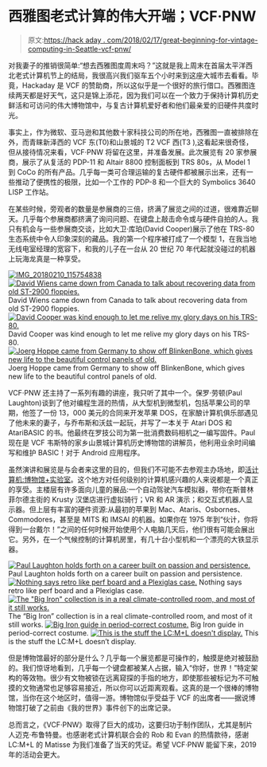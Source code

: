 # 西雅图老式计算的伟大开端；VCF·PNW

> 原文:[https://hack aday . com/2018/02/17/great-beginning-for-vintage-computing-in-Seattle-vcf-pnw/](https://hackaday.com/2018/02/17/great-beginnings-for-vintage-computing-in-seattle-vcf-pnw/)

对我妻子的推销很简单:“想去西雅图度周末吗？”这就是我上周末在首届太平洋西北老式计算机节上的结局，我很高兴我们驱车五个小时来到这座大城市去看看。毕竟，Hackaday 是 VCF 的赞助商，所以这似乎是一个很好的旅行借口。西雅图连续两天都是好天气，这只是锦上添花，因为我们可以在一个致力于保持计算机历史鲜活和可访问的伟大博物馆中，与复古计算机爱好者和他们最亲爱的旧硬件共度时光。

事实上，作为微软、亚马逊和其他数十家科技公司的所在地，西雅图一直被排除在外，而青睐新泽西的 VCF 东(T0)和山景城的 T2 VCF 西(T3 ),这看起来很奇怪，但从接待情况来看，VCF·PNW 将留在这里，并准备发展。此次展览有 20 家参展商，展示了从复活的 PDP-11 和 Altair 8800 控制面板到 TRS 80s，从 Model 1 到 CoCo 的所有产品。几乎每一类可合理运输的复古硬件都被展示出来，还有一些推动了便携性的极限，比如一个工作的 PDP-8 和一个巨大的 Symbolics 3640 LISP 工作站。

在某些时候，旁观者的数量是参展商的三倍，挤满了展览之间的过道，很难靠近聊天。几乎每个参展商都挤满了询问问题、在键盘上敲击命令或与硬件自拍的人。我只有机会与一些参展商交谈，比如大卫·库珀(David Cooper)展示了他在 TRS-80 生态系统中令人印象深刻的藏品。我的第一个程序被打成了一个模型 1，在我当地无线电室经理的宽容下，和我的儿子在一台从 20 世纪 70 年代起就没碰过的机器上玩海龙真是一种享受。

 [![IMG_20180210_115754838](../Images/b25b3a5391609d57bd1321ca3c2680bb.png "IMG_20180210_115754838")](https://hackaday.com/img_20180210_115754838/)  [![David Wiens came down from Canada to talk about recovering data from old ST-2900 floppies.](../Images/02824844c350314915fe5456ad06ab7e.png "IMG_20180210_153738290")](https://hackaday.com/2018/02/17/great-beginnings-for-vintage-computing-in-seattle-vcf-pnw/img_20180210_153738290/) David Wiens came down from Canada to talk about recovering data from old ST-2900 floppies. [![David Cooper was kind enough to let me relive my glory days on his TRS-80.](../Images/e555491c465bcb7c9cfb918177bdeb49.png "IMG_20180210_121633395")](https://hackaday.com/img_20180210_121633395/) David Cooper was kind enough to let me relive my glory days on his TRS-80\. [![Joerg Hoppe came from Germany to show off BlinkenBone, which gives new life to the beautiful control panels of old.](../Images/500d874fa166d26e95fb017de0e52d0f.png "IMG_20180210_122141171")](https://hackaday.com/img_20180210_122141171/) Joerg Hoppe came from Germany to show off BlinkenBone, which gives new life to the beautiful control panels of old.

VCF·PNW 还主持了一系列有趣的讲座，我只听了其中一个。保罗·劳顿(Paul Laughton)谈到了他对编程生涯的热情，从大型机到微型机，包括苹果公司的早期，他签了一份 13，000 美元的合同来开发苹果 DOS，在家酿计算机俱乐部遇见了他未来的妻子，与乔布斯和沃兹一起玩，并写了一本关于 Atari DOS 和 AtariBASIC 的书。他最终在罗技公司为第一批消费数码相机之一编写固件。Paul 现在是 VCF 韦斯特的家乡山景城计算机历史博物馆的讲解员，他利用业余时间编写和维护 BASIC！对于 Android 应用程序。

虽然演讲和展览是与会者来这里的目的，但我们不可能不去参观主办场地，即[活计算机:博物馆+实验室](http://www.livingcomputers.org/)。这个地方对任何级别的计算机感兴趣的人来说都是一个真正的享受。主楼层有许多面向儿童的展品:一个自动驾驶汽车模拟器，带你在斯普林菲尔德主街的 Krusty 汉堡店进行虚拟骑行；VR 和 AR 演示；和交互式机器人显示器。但上层有丰富的硬件资源:从最初的苹果到 Mac、Ataris、Osbornes、Commodores，甚至是 MITS 和 IMSAI 的机器。如果你在 1975 年到“伙计，你将得到一台戴尔！”之间的任何时候开始使用个人电脑几天后，他们很有可能会展出它。另外，在一个气候控制的计算机房里，有几十台小型机和一个漂亮的大铁显示器。

 [![Paul Laughton holds forth on a career built on passion and persistence.](../Images/4e1b4de7f480b20fc0f28c957321c93a.png "IMG_20180210_143911470")](https://hackaday.com/img_20180210_143911470/) Paul Laughton holds forth on a career built on passion and persistence. [![Nothing says retro like perf board and a Plexiglas case.](../Images/c064e34478ff3efdcccd774a02af8913.png "IMG_20180210_153908427")](https://hackaday.com/img_20180210_153908427/) Nothing says retro like perf board and a Plexiglas case. [![The "Big Iron" collection is in a real climate-controlled room, and most of it still works.](../Images/ddad108c8555dce690df4c612d05ee6e.png "IMG_20180210_154204927")](https://hackaday.com/img_20180210_154204927/) The “Big Iron” collection is in a real climate-controlled room, and most of it still works. [![Big Iron guide in period-correct costume.](../Images/965a36cd968a64808bfde8eb366b7a89.png "IMG_20180210_154407622")](https://hackaday.com/img_20180210_154407622/) Big Iron guide in period-correct costume. [![This is the stuff the LC:M+L doesn't display.](../Images/9cdc1ee33f4dca22247c960422abae42.png "IMG_20180210_154546436")](https://hackaday.com/img_20180210_154546436/) This is the stuff the LC:M+L doesn’t display.

但是博物馆最好的部分是什么？几乎每一个展览都是可操作的，触摸是绝对被鼓励的。我们惊讶地看到，几乎每一个键盘都被某人占据，输入“你好，世界！”特定架构的等效物。很少有文物被锁在远离窥探的手指的地方，即使那些被标记为不可触摸的文物通常也足够容易接近，所以你可以近距离观看。这真的是一个很棒的博物馆，当你在这个地区时，值得一游。博物馆似乎受益于 VCF 的出席者——据说博物馆打破了之前由《我的世界》事件创下的出席记录。

总而言之，《VCF·PNW》取得了巨大的成功，这要归功于制作团队，尤其是制片人迈克·布鲁特曼。也感谢老式计算机联合会的 Rob 和 Evan 的热情款待，感谢 LC:M+L 的 Matisse 为我们准备了当天的凭证。希望 VCF·PNW 能留下来，2019 年的活动会更大。
